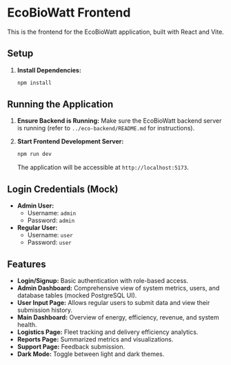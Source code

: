 # EcoBioWatt Frontend

This is the frontend for the EcoBioWatt application, built with React and Vite.

## Setup

1.  **Install Dependencies:**
    ```bash
    npm install
    ```

## Running the Application

1.  **Ensure Backend is Running:** Make sure the EcoBioWatt backend server is running (refer to `../eco-backend/README.md` for instructions).
2.  **Start Frontend Development Server:**
    ```bash
    npm run dev
    ```

    The application will be accessible at `http://localhost:5173`.

## Login Credentials (Mock)

*   **Admin User:**
    *   Username: `admin`
    *   Password: `admin`
*   **Regular User:**
    *   Username: `user`
    *   Password: `user`

## Features

*   **Login/Signup:** Basic authentication with role-based access.
*   **Admin Dashboard:** Comprehensive view of system metrics, users, and database tables (mocked PostgreSQL UI).
*   **User Input Page:** Allows regular users to submit data and view their submission history.
*   **Main Dashboard:** Overview of energy, efficiency, revenue, and system health.
*   **Logistics Page:** Fleet tracking and delivery efficiency analytics.
*   **Reports Page:** Summarized metrics and visualizations.
*   **Support Page:** Feedback submission.
*   **Dark Mode:** Toggle between light and dark themes.